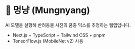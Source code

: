 # 🐾 멍냥 (Mungnyang)

AI 모델을 실행해 반려동물 사진의 품종 믹스를 추정하는 웹앱입니다.

-   Next.js + TypeScript + Tailwind CSS + pnpm
-   TensorFlow.js (MobileNet v2) 사용
